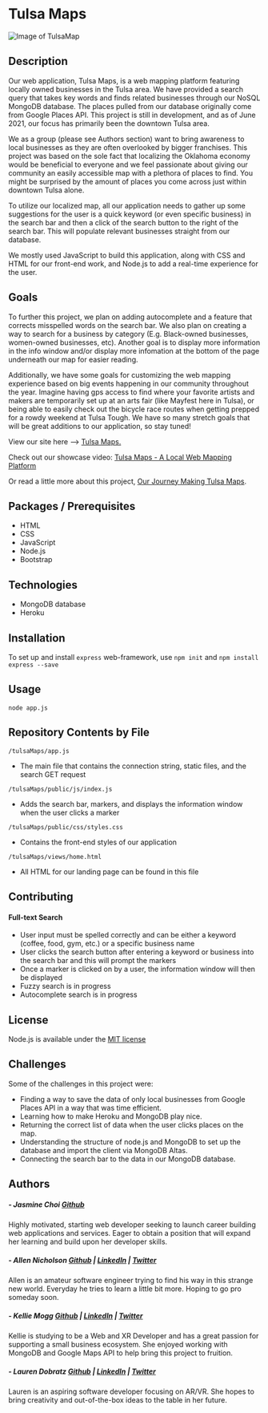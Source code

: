 # Tulsa Maps

![Image of TulsaMap](https://i.imgur.com/pZYqwlK.png)

## Description
Our web application, Tulsa Maps, is a web mapping platform featuring locally owned businesses in the Tulsa area. We have provided a search query that takes key words and finds related businesses through our NoSQL MongoDB database. The places pulled from our database originally come from Google Places API. This project is still in development, and as of June 2021, our focus has primarily been the downtown Tulsa area.  

We as a group (please see Authors section) want to bring awareness to local businesses as they are often overlooked by bigger franchises. This project was based on the sole fact that localizing the Oklahoma economy would be beneficial to everyone and we feel passionate about giving our community an easily accessible map with a plethora of places to find. You might be surprised by the amount of places you come across just within downtown Tulsa alone.  

To utilize our localized map, all our application needs to gather up some suggestions for the user is a quick keyword (or even specific business) in the search bar and then a click of the search button to the right of the search bar. This will populate relevant businesses straight from our database.  

We mostly used JavaScript to build this application, along with CSS and HTML for our front-end work, and Node.js to add a real-time experience for the user. 

## Goals
To further this project, we plan on adding autocomplete and a feature that corrects misspelled words on the search bar. We also plan on creating a way to search for a business by category (E.g. Black-owned businesses, women-owned businesses, etc). Another goal is to display more information in the info window and/or display more infomation at the bottom of the page underneath our map for easier reading.  

Additionally, we have some goals for customizing the web mapping experience based on big events happening in our community throughout the year. Imagine having gps access to find where your favorite artists and makers are temporarily set up at an arts fair (like Mayfest here in Tulsa), or being able to easily check out the bicycle race routes when getting prepped for a rowdy weekend at Tulsa Tough. We have so many stretch goals that will be great additions to our application, so stay tuned!

View our site here --> [Tulsa Maps.](http://tulsamaps.herokuapp.com/)

Check out our showcase video:
[Tulsa Maps - A Local Web Mapping Platform](https://youtu.be/axqKgtl8WJE)

Or read a little more about this project, [Our Journey Making Tulsa Maps](https://medium.com/@kellie_mogg/my-journey-making-tulsa-maps-ea528a006502).

## Packages / Prerequisites
- HTML
- CSS
- JavaScript
- Node.js
- Bootstrap

## Technologies
- MongoDB database
- Heroku 

## Installation
To set up and install `express` web-framework, use `npm init` and `npm install express --save`

## Usage
```node app.js```

## Repository Contents by File
`/tulsaMaps/app.js`
- The main file that contains the connection string, static files, and the search GET request

`/tulsaMaps/public/js/index.js`
- Adds the search bar, markers, and displays the information window when the user clicks a marker

`/tulsaMaps/public/css/styles.css`
- Contains the front-end styles of our application

`/tulsaMaps/views/home.html`
- All HTML for our landing page can be found in this file

## Contributing
#### Full-text Search
- User input must be spelled correctly and can be either a keyword (coffee, food, gym, etc.) or a specific business name
- User clicks the search button after entering a keyword or business into the search bar and this will prompt the markers
- Once a marker is clicked on by a user, the information window will then be displayed
- Fuzzy search is in progress
- Autocomplete search is in progress

## License
Node.js is available under the [MIT license](https://opensource.org/licenses/MIT)

## Challenges
Some of the challenges in this project were:
- Finding a way to save the data of only local businesses from Google Places API in a way that was time efficient.
- Learning how to make Heroku and MongoDB play nice.
- Returning the correct list of data when the user clicks places on the map.
- Understanding the structure of node.js and MongoDB to set up the database and import the client via MongoDB Altas.
- Connecting the search bar to the data in our MongoDB database.

## Authors
##### - Jasmine Choi <a href="https://github.com/jashjchoi">Github</a>
Highly motivated, starting web developer seeking to launch career building web applications and services.
Eager to obtain a position that will expand her learning and build upon her developer skills.

##### - Allen Nicholson <a href="https://github.com/ranicholson">Github</a> | <a href="https://www.linkedin.com/in/allen-nicholson/">LinkedIn</a> | <a href="https://twitter.com/allencodes2020">Twitter</a>
Allen is an amateur software engineer trying to find his way in this strange new world. Everyday he tries to learn a little bit more. Hoping to go pro someday soon.

##### - Kellie Mogg <a href="https://github.com/kelliemogg">Github</a> | <a href="https://www.linkedin.com/in/kelliemogg/">LinkedIn</a> | <a href="https://twitter.com/KellieMogg">Twitter</a>
Kellie is studying to be a Web and XR Developer and has a great passion for supporting a small business ecosystem. She enjoyed working with MongoDB and Google Maps API to help bring this project to fruition.

##### - Lauren Dobratz <a href="https://github.com/laurendobratz00">Github</a> | <a href="https://www.linkedin.com/in/lauren-dobratz-a82a441b7/">LinkedIn</a> | <a href="https://twitter.com/DobratzLauren">Twitter</a>
Lauren is an aspiring software developer focusing on AR/VR. She hopes to bring creativity and out-of-the-box ideas to the table in her future.
